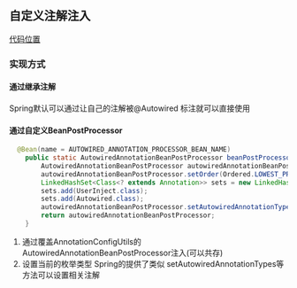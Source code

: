 ## **自定义注解注入**
[代码位置](../../../ioc-dependency-inject/src/main/java/com/fantasybaby/spring/ioc/inject/annotation/)  
### **实现方式**
#### **通过继承注解**
Spring默认可以通过让自己的注解被@Autowired 标注就可以直接使用
#### **通过自定义BeanPostProcessor**

```java
  @Bean(name = AUTOWIRED_ANNOTATION_PROCESSOR_BEAN_NAME)
    public static AutowiredAnnotationBeanPostProcessor beanPostProcessor() {
        AutowiredAnnotationBeanPostProcessor autowiredAnnotationBeanPostProcessor = new AutowiredAnnotationBeanPostProcessor();
        autowiredAnnotationBeanPostProcessor.setOrder(Ordered.LOWEST_PRECEDENCE - 10);
        LinkedHashSet<Class<? extends Annotation>> sets = new LinkedHashSet<>();
        sets.add(UserInject.class);
        sets.add(Autowired.class);
        autowiredAnnotationBeanPostProcessor.setAutowiredAnnotationTypes(sets);
        return autowiredAnnotationBeanPostProcessor;
    }
```
1. 通过覆盖AnnotationConfigUtils的AutowiredAnnotationBeanPostProcessor注入(可以共存)
2. 设置当前的枚举类型
  Spring的提供了类似 setAutowiredAnnotationTypes等方法可以设置相关注解

